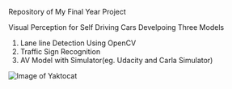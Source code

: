 
Repository of My Final Year Project


Visual Perception for Self Driving Cars
Develpoing Three Models
1) Lane line Detection Using OpenCV
2) Traffic Sign Recognition
3) AV Model with Simulator(eg. Udacity and Carla Simulator)



![Image of Yaktocat](https://miro.medium.com/max/967/1*luP5Icnj7QjDRIem5wV_Bw.png)
